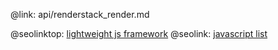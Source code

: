 @link: api/renderstack_render.md

@seolinktop: [lightweight js framework](https://webix.com)
@seolink: [javascript list](https://webix.com/widget/list/)